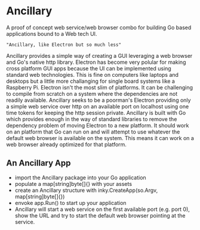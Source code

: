 
# Ancillary

A proof of concept web service/web browser combo for building Go based 
applications bound to a Web tech UI.

    "Ancillary, like Electron but so much less"

Ancillary provides a simple way of creating a GUI leveraging a web browser
and Go's native http library.  Electron has become very polular for making
cross platform GUI apps because the UI can be implemented using
standard web technologies.  This is fine on computers like laptops and
desktops but a little more challanging for single board systems like
a Raspberry Pi.  Electron isn't the most slim of platforms. It
can be challenging to compile from scratch on a system where the 
dependencies are not readily available.  Ancillary seeks to be a poorman's
Electron providing only a simple web service over http on an available port
on localhost using one time tokens for keeping the http session private. Ancillary is built
with Go which provides enough in the way of standard libraries to remove
the dependency problem of moving Electron to a new platform. It should
work on an platform that Go can run on and will attempt to use whatever
the default web browser is available on the system. This means it can work
on a web browser already optimized for that platform.

## An Ancillary App

+ import the Ancillary package into your Go application
+ populate a map[string]byte[]{} with your assets
+ create an Ancillary structure with inky.CreateApp(so.Argv, map[string]byte[]{})
+ envoke app.Run() to start up your application
+ Ancillary will start a web service on the first available port (e.g. port 0), show the URL and try to start the default web browser pointing at the service.




